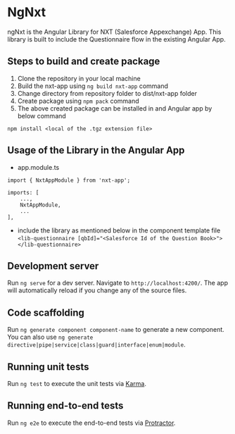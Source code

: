 # NgNxt

ngNxt is the Angular Library for NXT (Salesforce Appexchange) App. This library is built to include the Questionnaire flow in the existing Angular App.

## Steps to build and create package

1. Clone the repository in your local machine
2. Build the nxt-app using `ng build nxt-app` command
3. Change directory from repository folder to dist/nxt-app folder
4. Create package using `npm pack` command
5. The above created package can be installed in and Angular app by below command
```
npm install <local of the .tgz extension file>
```

## Usage of the Library in the Angular App
- app.module.ts
```
import { NxtAppModule } from 'nxt-app';

imports: [
    ...,
    NxtAppModule,
    ...
],
```
- include the library as mentioned below in the component template file
`<lib-questionnaire [qbId]="<Salesforce Id of the Question Book>"></lib-questionnaire>`

## Development server

Run `ng serve` for a dev server. Navigate to `http://localhost:4200/`. The app will automatically reload if you change any of the source files.

## Code scaffolding

Run `ng generate component component-name` to generate a new component. You can also use `ng generate directive|pipe|service|class|guard|interface|enum|module`.

## Running unit tests

Run `ng test` to execute the unit tests via [Karma](https://karma-runner.github.io).

## Running end-to-end tests

Run `ng e2e` to execute the end-to-end tests via [Protractor](http://www.protractortest.org/).